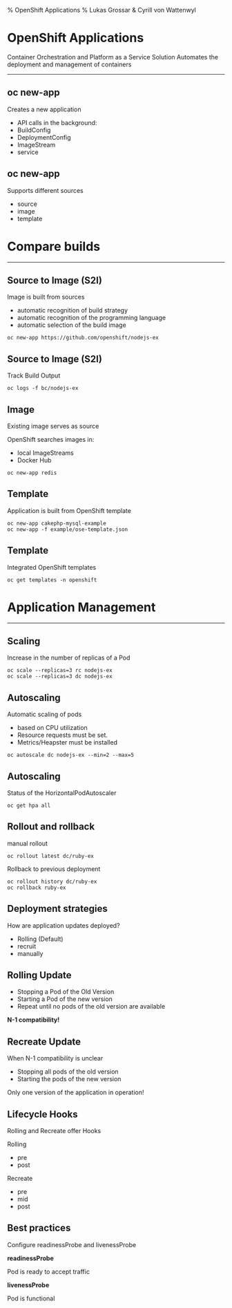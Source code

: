 % OpenShift Applications
% Lukas Grossar & Cyrill von Wattenwyl

# OpenShift Applications

Container Orchestration and Platform as a Service Solution
Automates the deployment and management of containers

---

## oc new-app

Creates a new application

* API calls in the background:
 * BuildConfig
 * DeploymentConfig
 * ImageStream
 * service


## oc new-app

Supports different sources

* source
* image
* template


# Compare builds

---

## Source to Image (S2I)
Image is built from sources

* automatic recognition of build strategy
* automatic recognition of the programming language
 * automatic selection of the build image

```
oc new-app https://github.com/openshift/nodejs-ex
```

## Source to Image (S2I)
Track Build Output

```
oc logs -f bc/nodejs-ex
```


## Image

Existing image serves as source

OpenShift searches images in:

* local ImageStreams
* Docker Hub

```
oc new-app redis
```


## Template

Application is built from OpenShift template

```
oc new-app cakephp-mysql-example
oc new-app -f example/ose-template.json
```


## Template

Integrated OpenShift templates

```
oc get templates -n openshift
```

# Application Management

---

## Scaling
Increase in the number of replicas of a Pod

```
oc scale --replicas=3 rc nodejs-ex
oc scale --replicas=3 dc nodejs-ex
```


## Autoscaling

Automatic scaling of pods

* based on CPU utilization
* Resource requests must be set.
* Metrics/Heapster must be installed

```
oc autoscale dc nodejs-ex --min=2 --max=5
```


## Autoscaling

Status of the HorizontalPodAutoscaler

```
oc get hpa all
```


## Rollout and rollback

manual rollout

```
oc rollout latest dc/ruby-ex
```

Rollback to previous deployment
```
oc rollout history dc/ruby-ex
oc rollback ruby-ex
```


## Deployment strategies
How are application updates deployed?

* Rolling (Default)
* recruit
* manually


## Rolling Update

* Stopping a Pod of the Old Version
* Starting a Pod of the new version
* Repeat until no pods of the old version are available

**N-1 compatibility!**


## Recreate Update

When N-1 compatibility is unclear

* Stopping all pods of the old version
* Starting the pods of the new version

Only one version of the application in operation!


## Lifecycle Hooks
Rolling and Recreate offer Hooks

Rolling

* pre
* post

Recreate

* pre
* mid
* post

## Best practices

Configure readinessProbe and livenessProbe

**readinessProbe**

Pod is ready to accept traffic

**livenessProbe**

Pod is functional
